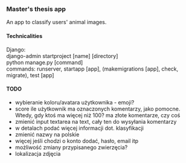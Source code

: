 ### Master's thesis app
An app to classify users' animal images.

#### Technicalities
Django:\
django-admin startproject [name] [directory]\
python manage.py [command]\
commands: runserver, startapp [app], (makemigrations [app], check, migrate), test [app]

#### TODO
- wybieranie koloru/avatara użytkownika - emoji?
- score ile użytkownik ma oznaczonych komentarzy, jako pomocne. Wtedy, gdy ktoś ma więcej niż 100? ma złote komentarze, czy coś
- zmienić input textarea na text, cały ten do wysyłania komentarzy
- w detalach podać więcej informacji dot. klasyfikacji
- zmienić nazwy na polskie
- więcej jeśli chodzi o konto dodać, hasło, email itp
- możliwość zmiany przypisanego zwierzęcia?
- lokalizacja zdjęcia
